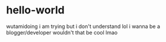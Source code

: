 # hello-world
wutamidoing
i am trying but i don't understand lol i wanna be a blogger/developer wouldn't that be cool lmao
